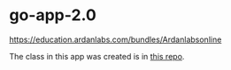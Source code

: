 # go-app-2.0
https://education.ardanlabs.com/bundles/Ardanlabsonline

The class in this app was created is in [this repo](https://github.com/tiagokrebs/go-service-ardan-labs-2.0).